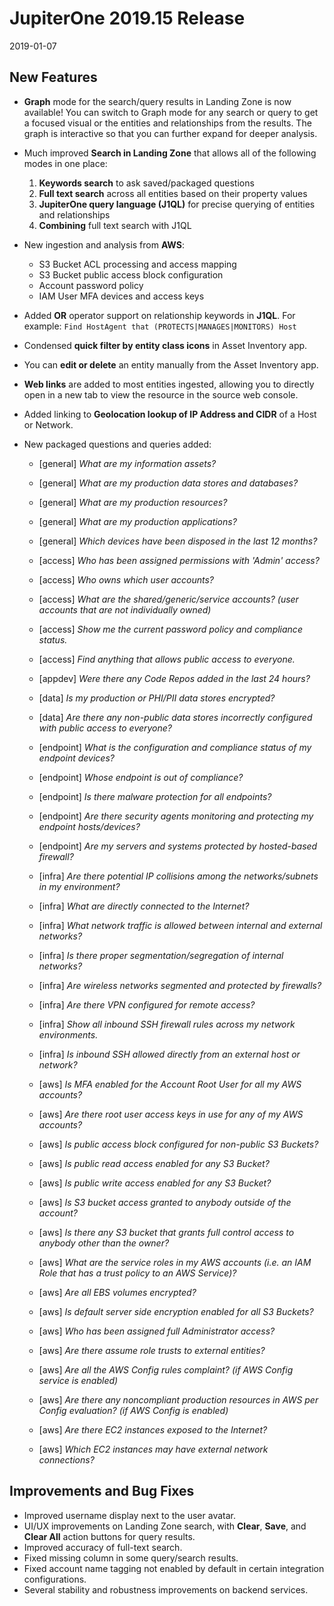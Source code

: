 # JupiterOne 2019.15 Release

2019-01-07

## New Features

- **Graph** mode for the search/query results in Landing Zone is now available!
  You can switch to Graph mode for any search or query to get a focused visual
  or the entities and relationships from the results. The graph is interactive
  so that you can further expand for deeper analysis.

- Much improved **Search in Landing Zone** that allows all of the following
  modes in one place:

  1. **Keywords search** to ask saved/packaged questions
  2. **Full text search** across all entities based on their property values
  3. **JupiterOne query language (J1QL)** for precise querying of entities and relationships
  4. **Combining** full text search with J1QL

- New ingestion and analysis from **AWS**:

  - S3 Bucket ACL processing and access mapping
  - S3 Bucket public access block configuration
  - Account password policy
  - IAM User MFA devices and access keys

- Added **OR** operator support on relationship keywords in **J1QL**. For example:
  `Find HostAgent that (PROTECTS|MANAGES|MONITORS) Host`

- Condensed **quick filter by entity class icons** in Asset Inventory app.

- You can **edit or delete** an entity manually from the Asset Inventory app.

- **Web links** are added to most entities ingested, allowing you to directly
  open in a new tab to view the resource in the source web console.

- Added linking to **Geolocation lookup of IP Address and CIDR** of a Host or
  Network.

- New packaged questions and queries added:

  - [general] _What are my information assets?_
  - [general] _What are my production data stores and databases?_
  - [general] _What are my production resources?_
  - [general] _What are my production applications?_
  - [general] _Which devices have been disposed in the last 12 months?_

  - [access] _Who has been assigned permissions with 'Admin' access?_
  - [access] _Who owns which user accounts?_
  - [access] _What are the shared/generic/service accounts? (user accounts that are not individually owned)_
  - [access] _Show me the current password policy and compliance status._
  - [access] _Find anything that allows public access to everyone._

  - [appdev] _Were there any Code Repos added in the last 24 hours?_

  - [data] _Is my production or PHI/PII data stores encrypted?_
  - [data] _Are there any non-public data stores incorrectly configured with public access to everyone?_

  - [endpoint] _What is the configuration and compliance status of my endpoint devices?_
  - [endpoint] _Whose endpoint is out of compliance?_
  - [endpoint] _Is there malware protection for all endpoints?_
  - [endpoint] _Are there security agents monitoring and protecting my endpoint hosts/devices?_
  - [endpoint] _Are my servers and systems protected by hosted-based firewall?_

  - [infra] _Are there potential IP collisions among the networks/subnets in my environment?_
  - [infra] _What are directly connected to the Internet?_
  - [infra] _What network traffic is allowed between internal and external networks?_
  - [infra] _Is there proper segmentation/segregation of internal networks?_
  - [infra] _Are wireless networks segmented and protected by firewalls?_
  - [infra] _Are there VPN configured for remote access?_
  - [infra] _Show all inbound SSH firewall rules across my network environments._
  - [infra] _Is inbound SSH allowed directly from an external host or network?_

  - [aws] _Is MFA enabled for the Account Root User for all my AWS accounts?_
  - [aws] _Are there root user access keys in use for any of my AWS accounts?_
  - [aws] _Is public access block configured for non-public S3 Buckets?_
  - [aws] _Is public read access enabled for any S3 Bucket?_
  - [aws] _Is public write access enabled for any S3 Bucket?_
  - [aws] _Is S3 bucket access granted to anybody outside of the account?_
  - [aws] _Is there any S3 bucket that grants full control access to anybody other than the owner?_
  - [aws] _What are the service roles in my AWS accounts (i.e. an IAM Role that has a trust policy to an AWS Service)?_
  - [aws] _Are all EBS volumes encrypted?_
  - [aws] _Is default server side encryption enabled for all S3 Buckets?_
  - [aws] _Who has been assigned full Administrator access?_
  - [aws] _Are there assume role trusts to external entities?_
  - [aws] _Are all the AWS Config rules complaint? (if AWS Config service is enabled)_
  - [aws] _Are there any noncompliant production resources in AWS per Config evaluation? (if AWS Config is enabled)_
  - [aws] _Are there EC2 instances exposed to the Internet?_
  - [aws] _Which EC2 instances may have external network connections?_

## Improvements and Bug Fixes

- Improved username display next to the user avatar.
- UI/UX improvements on Landing Zone search, with **Clear**, **Save**, and
  **Clear All** action buttons for query results.
- Improved accuracy of full-text search.
- Fixed missing column in some query/search results.
- Fixed account name tagging not enabled by default in certain integration
  configurations.
- Several stability and robustness improvements on backend services.
